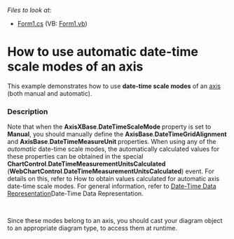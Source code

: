 <!-- default file list -->
*Files to look at*:

* [Form1.cs](./CS/DateTimeScales/Form1.cs) (VB: [Form1.vb](./VB/DateTimeScales/Form1.vb))
<!-- default file list end -->
# How to use automatic date-time scale modes of an axis


<p>This example demonstrates how to use <strong>date-time scale modes</strong> of an <a href="http://devexpress.com/Help/Content.aspx?help=XtraCharts&document=CustomDocument6016.htm"><u>axis</u></a> (both manual and automatic).</p>


<h3>Description</h3>

<p>Note that when the <strong>AxisXBase</strong>.<strong>DateTimeScaleMode </strong>property is set to <strong>Manual</strong>, you should manually define the <strong>AxisBase</strong>.<strong>DateTimeGridAlignment </strong>and <strong>AxisBase</strong>.<strong>DateTimeMeasureUnit </strong>properties. When using any of the <i>automatic </i>date-time scale modes, the automatically calculated values for these properties can be obtained in the special <strong>ChartControl</strong>.<strong>DateTimeMeasurementUnitsCalculated </strong>(<strong>WebChartControl</strong>.<strong>DateTimeMeasurementUnitsCalculated</strong>) event. For details on this, refer to <a data-ticket="E1529">How to obtain values calculated for automatic axis date-time scale modes</a>. For general information, refer to <a href="http://documentation.devexpress.com/#WindowsForms/CustomDocument6247"><u>Date-Time Data Representation</u></a>Date-Time Data Representation.</p><br />
<p>Since these modes belong to an axis, you should cast your diagram object to an appropriate diagram type, to access them at runtime.</p>

<br/>


